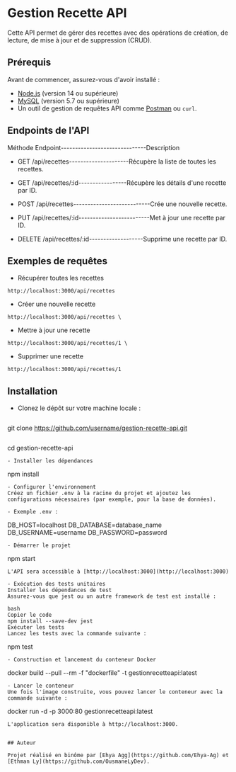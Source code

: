 # Gestion Recette API
Cette API permet de gérer des recettes avec des opérations de création, de lecture, de mise à jour et de suppression (CRUD).


## Prérequis

Avant de commencer, assurez-vous d'avoir installé :

- [Node.js](https://nodejs.org/) (version 14 ou supérieure)
- [MySQL](https://dev.mysql.com/downloads/installer/) (version 5.7 ou supérieure)
- Un outil de gestion de requêtes API comme [Postman](https://www.postman.com/) ou `curl`.


## Endpoints de l'API


Méthode	Endpoint------------------------------Description

- GET	/api/recettes---------------------Récupère la liste de toutes les recettes.
- GET	/api/recettes/:id-----------------Récupère les détails d'une recette par ID.
- POST	/api/recettes---------------------------Crée une nouvelle recette.

- PUT	/api/recettes/:id-------------------------Met à jour une recette par ID.

- DELETE	/api/recettes/:id-------------------Supprime une recette par ID.
## Exemples de requêtes
- Récupérer toutes les recettes
```
http://localhost:3000/api/recettes
```
- Créer une nouvelle recette
```
http://localhost:3000/api/recettes \
```
- Mettre à jour une recette

```
http://localhost:3000/api/recettes/1 \
```
- Supprimer une recette
```
http://localhost:3000/api/recettes/1
```
## Installation

- Clonez le dépôt sur votre machine locale :

    ```bash
git clone https://github.com/username/gestion-recette-api.git
```
```
cd gestion-recette-api
```
- Installer les dépendances
```
npm install
```
- Configurer l'environnement
Créez un fichier .env à la racine du projet et ajoutez les configurations nécessaires (par exemple, pour la base de données).

- Exemple .env :
```
DB_HOST=localhost
DB_DATABASE=database_name
DB_USERNAME=username
DB_PASSWORD=password
```
- Démarrer le projet

```
npm start
```
L'API sera accessible à [http://localhost:3000](http://localhost:3000)

- Exécution des tests unitaires
Installer les dépendances de test
Assurez-vous que jest ou un autre framework de test est installé :

bash
Copier le code
npm install --save-dev jest
Exécuter les tests
Lancez les tests avec la commande suivante :
```
npm test
```
- Construction et lancement du conteneur Docker

```
docker build --pull --rm -f "dockerfile" -t gestionrecetteapi:latest 
```
- Lancer le conteneur
Une fois l'image construite, vous pouvez lancer le conteneur avec la commande suivante :

```
docker run -d -p 3000:80 gestionrecetteapi:latest
```
L'application sera disponible à http://localhost:3000.


## Auteur

Projet réalisé en binôme par [Ehya Agg](https://github.com/Ehya-Ag) et [Ethman Ly](https://github.com/OusmaneLyDev).
